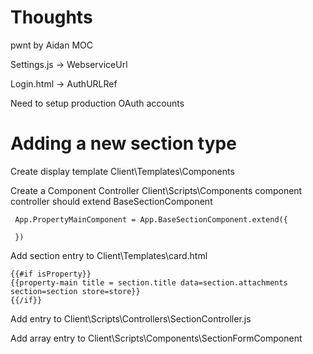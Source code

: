 Thoughts
========
pwnt by Aidan
MOC

﻿Settings.js -> WebserviceUrl

 Login.html -> AuthURLRef

 Need to setup production OAuth accounts


 Adding a new section type
========

 Create display template Client\Templates\Components

 Create a Component Controller Client\Scripts\Components component controller should extend BaseSectionComponent

     App.PropertyMainComponent = App.BaseSectionComponent.extend({
    
     })

 Add section entry to Client\Templates\card.html
   ```             
{{#if isProperty}}
  {{property-main title = section.title data=section.attachments section=section store=store}}
{{/if}}
   ```
 Add entry to Client\Scripts\Controllers\SectionController.js

 Add array entry to  Client\Scripts\Components\SectionFormComponent
